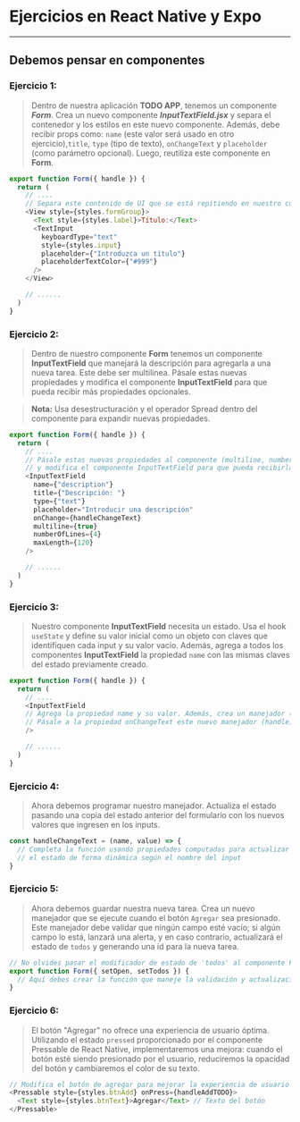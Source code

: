 # **Ejercicios en React Native y Expo**

---

## **Debemos pensar en componentes**

### Ejercicio 1:

> Dentro de nuestra aplicación **TODO APP**, tenemos un componente **_Form_**. Crea un nuevo componente **_InputTextField.jsx_** y separa el contenedor y los estilos en este nuevo componente. Además, debe recibir props como: `name` (este valor será usado en otro ejercicio),`title`, `type` (tipo de texto), `onChangeText` y `placeholder` (como parámetro opcional). Luego, reutiliza este componente en **Form**.

```js
export function Form({ handle }) {
  return (
    // ....
    // Separa este contenido de UI que se está repitiendo en nuestro componente Form
    <View style={styles.formGroup}>
      <Text style={styles.label}>Título:</Text>
      <TextInput
        keyboardType="text"
        style={styles.input}
        placeholder={"Introduzca un título"}
        placeholderTextColor={"#999"}
      />
    </View>

    // ......
  )
}
```

### Ejercicio 2:

> Dentro de nuestro componente **Form** tenemos un componente **InputTextField** que manejará la descripción para agregarla a una nueva tarea. Este debe ser multilínea. Pásale estas nuevas propiedades y modifica el componente **InputTextField** para que pueda recibir más propiedades opcionales.

> **Nota:** Usa desestructuración y el operador Spread dentro del componente para expandir nuevas propiedades.

```js
export function Form({ handle }) {
  return (
    // ....
    // Pásale estas nuevas propiedades al componente (multiline, numberOfLines y maxLength)
    // y modifica el componente InputTextField para que pueda recibirlas.
    <InputTextField
      name={"description"}
      title={"Descripción: "}
      type={"text"}
      placeholder="Introducir una descripción"
      onChange={handleChangeText}
      multiline={true}
      numberOfLines={4}
      maxLength={120}
    />

    // ......
  )
}
```

### Ejercicio 3:

> Nuestro componente **InputTextField** necesita un estado. Usa el hook `useState` y define su valor inicial como un objeto con claves que identifiquen cada input y su valor vacío. Además, agrega a todos los componentes **InputTextField** la propiedad `name` con las mismas claves del estado previamente creado.

```js
export function Form({ handle }) {
  return (
    // ....
    <InputTextField
    // Agrega la propiedad name y su valor. Además, crea un manejador (handleChangeText) que controle todos estos inputs y reciba como parámetro el name y el nuevo valor.
    // Pásale a la propiedad onChangeText este nuevo manejador (handle) creado.
    />

    // ......
  )
}
```

### Ejercicio 4:

> Ahora debemos programar nuestro manejador. Actualiza el estado pasando una copia del estado anterior del formulario con los nuevos valores que ingresen en los inputs.

```js
const handleChangeText = (name, value) => {
  // Completa la función usando propiedades computadas para actualizar
  // el estado de forma dinámica según el nombre del input
}
```

### Ejercicio 5:

> Ahora debemos guardar nuestra nueva tarea. Crea un nuevo manejador que se ejecute cuando el botón `Agregar` sea presionado. Este manejador debe validar que ningún campo esté vacío; si algún campo lo está, lanzará una alerta, y en caso contrario, actualizará el estado de `todos` y generando una id para la nueva tarea.

```js
// No olvides pasar el modificador de estado de 'todos' al componente Form
export function Form({ setOpen, setTodos }) {
  // Aquí debes crear la función que maneje la validación y actualización de tareas
}
```

### Ejercicio 6:

> El botón "Agregar" no ofrece una experiencia de usuario óptima. Utilizando el estado `pressed` proporcionado por el componente Pressable de React Native, implementaremos una mejora: cuando el botón esté siendo presionado por el usuario, reduciremos la opacidad del botón y cambiaremos el color de su texto.

```js
// Modifica el botón de agregar para mejorar la experiencia de usuario
<Pressable style={styles.btnAdd} onPress={handleAddTODO}>
  <Text style={styles.btnText}>Agregar</Text> // Texto del botón
</Pressable>
```

